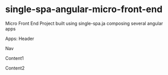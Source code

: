 # single-spa-angular-micro-front-end
Micro Front End Project built using single-spa.ja composing several angular apps

Apps:
Header

Nav

Content1

Content2
